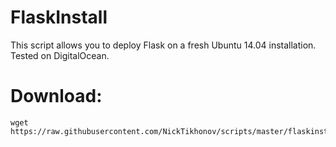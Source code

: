 # FlaskInstall
This script allows you to deploy Flask on a fresh Ubuntu 14.04 installation. Tested on DigitalOcean.

# Download:
```
wget https://raw.githubusercontent.com/NickTikhonov/scripts/master/flaskinstall.sh
```
